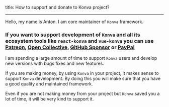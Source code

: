 title: How to support and donate to Konva project?

---


Hello, my name is Anton. I am core maintainer of `Konva` framework.

### If you want to support development of `Konva` and all its ecosystem tools like `react-konva` and `vue-konva` you can use [Patreon](https://www.patreon.com/lavrton), [Open Collective](https://opencollective.com/konva), [GitHub Sponsor](https://github.com/sponsors/lavrton) or [PayPal](https://paypal.me/lavrton)


I am spending a large amount of time to support `Konva` users and develop new versions with bugs fixes and new features.

If you are making money, by using `Konva` in your project, it makes sense to support `Konva` development. By doing this you will make sure that you have a good quality and maintained framework.

Even if you are not making money from your project but `Konva` saved you a lot of time, it will be very kind to support it.
